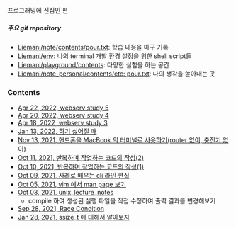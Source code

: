 프로그래밍에 진심인 편
##### 주요 git repository
- [Liemani/note/contents/pour.txt](https://github.com/Liemani/note/blob/main/contents/pour.txt): 학습 내용을 마구 기록
- [Liemani/env](https://github.com/Liemani/env): 나의 terminal 개발 환경 설정을 위한 shell script들
- [Liemani/playground/contents](https://github.com/Liemani/playground): 다양한 실험을 하는 공간
- [Liemani/note_personal/contents/etc: pour.txt](https://github.com/Liemani/note_personal/blob/main/contents/etc:%20pour.txt): 나의 생각을 쏟아내는 곳

### Contents
- [Apr 22, 2022, webserv study 5](contents/til/20220422)
- [Apr 20, 2022, webserv study 4](contents/til/20220420)
- [Apr 18, 2022, webserv study 3](contents/til/20220418)
- [Jan 13, 2022, 하기 싫어질 때](contents/article/20220113)
- [Nov 13, 2021, 핸드폰을 MacBook 의 터미널로 사용하기(router 없이, 충전기 없이)](contents/article/20211113)
- [Oct 11, 2021, 반복하며 작업하는 코드의 작성(2)](contents/article/20211011)
- [Oct 10, 2021, 반복하며 작업하는 코드의 작성(1)](contents/article/20211010)
- [Oct 09, 2021, 사례로 배우는 cli 라인 편집](contents/article/20211009)
- [Oct 05, 2021, vim 에서 man page 보기](contents/article/20211005)
- [Oct 03, 2021, unix\_lecture\_notes](contents/article/20211003)
	- compile 하여 생성된 실행 파일을 직접 수정하여 출력 결과를 변경해보기
- [Sep 28, 2021, Race Condition](contents/article/20210928)
- [Jan 28, 2021, ssize\_t 에 대해서 알아보자](contents/article/20210128)
